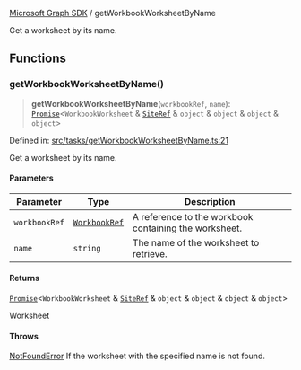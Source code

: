 [Microsoft Graph SDK](README.md) / getWorkbookWorksheetByName

Get a worksheet by its name.

## Functions

### getWorkbookWorksheetByName()

> **getWorkbookWorksheetByName**(`workbookRef`, `name`): [`Promise`](https://developer.mozilla.org/docs/Web/JavaScript/Reference/Global_Objects/Promise)\<`WorkbookWorksheet` & [`SiteRef`](SiteRef.md#siteref) & `object` & `object` & `object` & `object`\>

Defined in: [src/tasks/getWorkbookWorksheetByName.ts:21](https://github.com/Future-Secure-AI/microsoft-graph/blob/main/src/tasks/getWorkbookWorksheetByName.ts#L21)

Get a worksheet by its name.

#### Parameters

| Parameter | Type | Description |
| ------ | ------ | ------ |
| `workbookRef` | [`WorkbookRef`](WorkbookRef.md#workbookref) | A reference to the workbook containing the worksheet. |
| `name` | `string` | The name of the worksheet to retrieve. |

#### Returns

[`Promise`](https://developer.mozilla.org/docs/Web/JavaScript/Reference/Global_Objects/Promise)\<`WorkbookWorksheet` & [`SiteRef`](SiteRef.md#siteref) & `object` & `object` & `object` & `object`\>

Worksheet

#### Throws

[NotFoundError](NotFoundError.md) If the worksheet with the specified name is not found.
